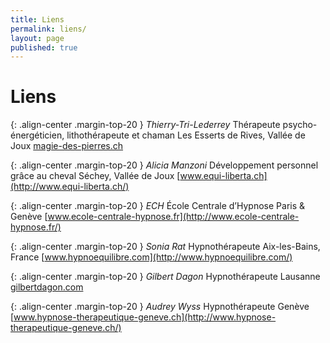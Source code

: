 ```yaml
---
title: Liens
permalink: liens/
layout: page
published: true
---
```


# Liens

{: .align-center .margin-top-20 }
*Thierry-Tri-Lederrey*
Thérapeute psycho-énergéticien, lithothérapeute et chaman
Les Esserts de Rives, Vallée de Joux
[magie-des-pierres.ch](http://magie-des-pierres.ch/)

{: .align-center .margin-top-20 }
*Alicia Manzoni*
Développement personnel grâce au cheval
Séchey, Vallée de Joux
[www.equi-liberta.ch](http://www.equi-liberta.ch/)

{: .align-center .margin-top-20 }
*ECH*
École Centrale d’Hypnose
Paris & Genève
[www.ecole-centrale-hypnose.fr](http://www.ecole-centrale-hypnose.fr/)

{: .align-center .margin-top-20 }
*Sonia Rat*
Hypnothérapeute
Aix-les-Bains, France
[www.hypnoequilibre.com](http://www.hypnoequilibre.com/)

{: .align-center .margin-top-20 }
*Gilbert Dagon*
Hypnothérapeute
Lausanne
[gilbertdagon.com](http://gilbertdagon.com/)

{: .align-center .margin-top-20 }
*Audrey Wyss*
Hypnothérapeute
Genève
[www.hypnose-therapeutique-geneve.ch](http://www.hypnose-therapeutique-geneve.ch/)

